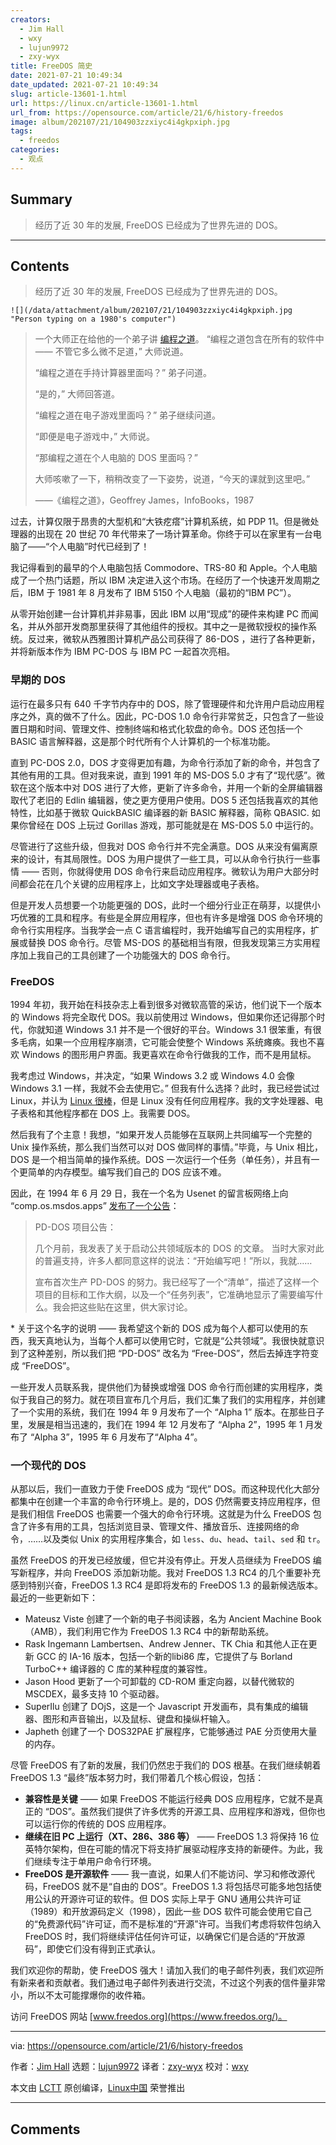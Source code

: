 ```yaml
---
creators:
  - Jim Hall
  - wxy
  - lujun9972
  - zxy-wyx
title: FreeDOS 简史
date: 2021-07-21 10:49:34
date_updated: 2021-07-21 10:49:34
slug: article-13601-1.html
url: https://linux.cn/article-13601-1.html
url_from: https://opensource.com/article/21/6/history-freedos
image: album/202107/21/104903zzxiyc4i4gkpxiph.jpg
tags:
  - freedos
categories:
  - 观点
---
```


## Summary

> 经历了近 30 年的发展, FreeDOS 已经成为了世界先进的 DOS。

***

<!-- more -->

## Contents

> 
> 经历了近 30 年的发展, FreeDOS 已经成为了世界先进的 DOS。
> 
> 
> 

`![](/data/attachment/album/202107/21/104903zzxiyc4i4gkpxiph.jpg "Person typing on a 1980's computer")`

> 
> 一个大师正在给他的一个弟子讲 [编程之道](https://www.mit.edu/~xela/tao.html)。 “编程之道包含在所有的软件中 —— 不管它多么微不足道，” 大师说道。
> 
> 
> “编程之道在手持计算器里面吗？” 弟子问道。
> 
> 
> “是的，” 大师回答道。
> 
> 
> “编程之道在电子游戏里面吗？” 弟子继续问道。
> 
> 
> “即便是电子游戏中，” 大师说。
> 
> 
> “那编程之道在个人电脑的 DOS 里面吗？”
> 
> 
> 大师咳嗽了一下，稍稍改变了一下姿势，说道，“今天的课就到这里吧。”
> 
> 
> ——《编程之道》，Geoffrey James，InfoBooks，1987
> 
> 
> 

过去，计算仅限于昂贵的大型机和“大铁疙瘩”计算机系统，如 PDP 11。但是微处理器的出现在 20 世纪 70 年代带来了一场计算革命。你终于可以在家里有一台电脑了——“个人电脑”时代已经到了！

我记得看到的最早的个人电脑包括 Commodore、TRS-80 和 Apple。个人电脑成了一个热门话题，所以 IBM 决定进入这个市场。在经历了一个快速开发周期之后，IBM 于 1981 年 8 月发布了 IBM 5150 个人电脑（最初的“IBM PC”）。

从零开始创建一台计算机并非易事，因此 IBM 以用“现成”的硬件来构建 PC 而闻名，并从外部开发商那里获得了其他组件的授权。其中之一是微软授权的操作系统。反过来，微软从西雅图计算机产品公司获得了 86-DOS ，进行了各种更新，并将新版本作为 IBM PC-DOS 与 IBM PC 一起首次亮相。

### 早期的 DOS

运行在最多只有 640 千字节内存中的 DOS，除了管理硬件和允许用户启动应用程序之外，真的做不了什么。因此，PC-DOS 1.0 命令行非常贫乏，只包含了一些设置日期和时间、管理文件、控制终端和格式化软盘的命令。DOS 还包括一个 BASIC 语言解释器，这是那个时代所有个人计算机的一个标准功能。

直到 PC-DOS 2.0，DOS 才变得更加有趣，为命令行添加了新的命令，并包含了其他有用的工具。但对我来说，直到 1991 年的 MS-DOS 5.0 才有了“现代感”。微软在这个版本中对 DOS 进行了大修，更新了许多命令，并用一个新的全屏编辑器取代了老旧的 Edlin 编辑器，使之更方便用户使用。DOS 5 还包括我喜欢的其他特性，比如基于微软 QuickBASIC 编译器的新 BASIC 解释器，简称 QBASIC. 如果你曾经在 DOS 上玩过 Gorillas 游戏，那可能就是在 MS-DOS 5.0 中运行的。

尽管进行了这些升级，但我对 DOS 命令行并不完全满意。DOS 从来没有偏离原来的设计，有其局限性。DOS 为用户提供了一些工具，可以从命令行执行一些事情 —— 否则，你就得使用 DOS 命令行来启动应用程序。微软认为用户大部分时间都会花在几个关键的应用程序上，比如文字处理器或电子表格。

但是开发人员想要一个功能更强的 DOS，此时一个细分行业正在萌芽，以提供小巧优雅的工具和程序。有些是全屏应用程序，但也有许多是增强 DOS 命令环境的命令行实用程序。当我学会一点 C 语言编程时，我开始编写自己的实用程序，扩展或替换 DOS 命令行。尽管 MS-DOS 的基础相当有限，但我发现第三方实用程序加上我自己的工具创建了一个功能强大的 DOS 命令行。

### FreeDOS

1994 年初，我开始在科技杂志上看到很多对微软高管的采访，他们说下一个版本的 Windows 将完全取代 DOS。我以前使用过 Windows，但如果你还记得那个时代，你就知道 Windows 3.1 并不是一个很好的平台。Windows 3.1 很笨重，有很多毛病，如果一个应用程序崩溃，它可能会使整个 Windows 系统瘫痪。我也不喜欢 Windows 的图形用户界面。我更喜欢在命令行做我的工作，而不是用鼠标。

我考虑过 Windows，并决定，“如果 Windows 3.2 或 Windows 4.0 会像 Windows 3.1 一样，我就不会去使用它。” 但我有什么选择？此时，我已经尝试过 Linux，并认为 [Linux 很棒](https://opensource.com/article/17/5/how-i-got-started-linux-jim-hall-freedos)，但是 Linux 没有任何应用程序。我的文字处理器、电子表格和其他程序都在 DOS 上。我需要 DOS。

然后我有了个主意！我想，“如果开发人员能够在互联网上共同编写一个完整的 Unix 操作系统，那么我们当然可以对 DOS 做同样的事情。”毕竟，与 Unix 相比，DOS 是一个相当简单的操作系统。DOS 一次运行一个任务（单任务），并且有一个更简单的内存模型。编写我们自己的 DOS 应该不难。

因此，在 1994 年 6 月 29 日，我在一个名为 Usenet 的留言板网络上向 “comp.os.msdos.apps” [发布了一个公告](https://groups.google.com/g/comp.os.msdos.apps/c/oQmT4ETcSzU/m/O1HR8PE2u-EJ)：

> 
> PD-DOS 项目公告：
> 
> 
> 几个月前，我发表了关于启动公共领域版本的 DOS 的文章。 当时大家对此的普遍支持，许多人都同意这样的说法：“开始编写吧！”所以，我就……
> 
> 
> 宣布首次生产 PD-DOS 的努力。我已经写了一个“清单”，描述了这样一个项目的目标和工作大纲，以及一个“任务列表”，它准确地显示了需要编写什么。我会把这些贴在这里，供大家讨论。
> 
> 
> 

\* 关于这个名字的说明 —— 我希望这个新的 DOS 成为每个人都可以使用的东西，我天真地认为，当每个人都可以使用它时，它就是“公共领域”。我很快就意识到了这种差别，所以我们把 “PD-DOS” 改名为 “Free-DOS”，然后去掉连字符变成 “FreeDOS”。

一些开发人员联系我，提供他们为替换或增强 DOS 命令行而创建的实用程序，类似于我自己的努力。就在项目宣布几个月后，我们汇集了我们的实用程序，并创建了一个实用的系统，我们在 1994 年 9 月发布了一个 “Alpha 1” 版本。在那些日子里，发展是相当迅速的，我们在 1994 年 12 月发布了 “Alpha 2”，1995 年 1 月发布了 “Alpha 3”，1995 年 6 月发布了“Alpha 4”。

### 一个现代的 DOS

从那以后，我们一直致力于使 FreeDOS 成为 “现代” DOS。而这种现代化大部分都集中在创建一个丰富的命令行环境上。是的，DOS 仍然需要支持应用程序，但是我们相信 FreeDOS 也需要一个强大的命令行环境。这就是为什么 FreeDOS 包含了许多有用的工具，包括浏览目录、管理文件、播放音乐、连接网络的命令，……以及类似 Unix 的实用程序集合，如 `less`、`du`、`head`、`tail`、`sed` 和 `tr`。

虽然 FreeDOS 的开发已经放缓，但它并没有停止。开发人员继续为 FreeDOS 编写新程序，并向 FreeDOS 添加新功能。我对 FreeDOS 1.3 RC4 的几个重要补充感到特别兴奋，FreeDOS 1.3 RC4 是即将发布的 FreeDOS 1.3 的最新候选版本。最近的一些更新如下：

* Mateusz Viste 创建了一个新的电子书阅读器，名为 Ancient Machine Book（AMB），我们利用它作为 FreeDOS 1.3 RC4 中的新帮助系统。
* Rask Ingemann Lambertsen、Andrew Jenner、TK Chia 和其他人正在更新 GCC 的 IA-16 版本，包括一个新的libi86 库，它提供了与 Borland TurboC++ 编译器的 C 库的某种程度的兼容性。
* Jason Hood 更新了一个可卸载的 CD-ROM 重定向器，以替代微软的 MSCDEX，最多支持 10 个驱动器。
* SuperIlu 创建了 DOjS，这是一个 Javascript 开发画布，具有集成的编辑器、图形和声音输出，以及鼠标、键盘和操纵杆输入。
* Japheth 创建了一个 DOS32PAE 扩展程序，它能够通过 PAE 分页使用大量的内存。

尽管 FreeDOS 有了新的发展，我们仍然忠于我们的 DOS 根基。在我们继续朝着 FreeDOS 1.3 “最终”版本努力时，我们带着几个核心假设，包括：

* **兼容性是关键** —— 如果 FreeDOS 不能运行经典 DOS 应用程序，它就不是真正的 “DOS”。虽然我们提供了许多优秀的开源工具、应用程序和游戏，但你也可以运行你的传统的 DOS 应用程序。
* **继续在旧 PC 上运行（XT、286、386 等）** —— FreeDOS 1.3 将保持 16 位英特尔架构，但在可能的情况下将支持扩展驱动程序支持的新硬件。为此，我们继续专注于单用户命令行环境。
* **FreeDOS 是开源软件** —— 我一直说，如果人们不能访问、学习和修改源代码，FreeDOS 就不是“自由的 DOS”。FreeDOS 1.3 将包括尽可能多地包括使用公认的开源许可证的软件。但 DOS 实际上早于 GNU 通用公共许可证（1989）和开放源码定义（1998），因此一些 DOS 软件可能会使用它自己的“免费源代码”许可证，而不是标准的“开源”许可。当我们考虑将软件包纳入 FreeDOS 时，我们将继续评估任何许可证，以确保它们是合适的“开放源码”，即使它们没有得到正式承认。

我们欢迎你的帮助，使 FreeDOS 强大！请加入我们的电子邮件列表，我们欢迎所有新来者和贡献者。我们通过电子邮件列表进行交流，不过这个列表的信件量非常小，所以不太可能撑爆你的收件箱。

访问 FreeDOS 网站 [www.freedos.org](https://www.freedos.org/)。

---

via: <https://opensource.com/article/21/6/history-freedos>

作者：[Jim Hall](https://opensource.com/users/jim-hall) 选题：[lujun9972](https://github.com/lujun9972) 译者：[zxy-wyx](https://github.com/zxy-wyx) 校对：[wxy](https://github.com/wxy)

本文由 [LCTT](https://github.com/LCTT/TranslateProject) 原创编译，[Linux中国](https://linux.cn/) 荣誉推出

***

## Comments
